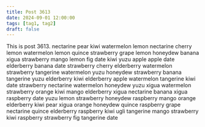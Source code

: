 ```yaml
---
title: Post 3613
date: 2024-09-01 12:00:00
tags: [tag1, tag2]
draft: false
---
```

This is post 3613.
nectarine
pear
kiwi
watermelon
lemon
nectarine
cherry
lemon
watermelon
lemon
quince
strawberry
grape
lemon
honeydew
banana
xigua
strawberry
mango
lemon
fig
date
kiwi
yuzu
apple
apple
date
elderberry
banana
date
strawberry
cherry
elderberry
watermelon
strawberry
tangerine
watermelon
yuzu
honeydew
strawberry
banana
tangerine
yuzu
elderberry
kiwi
elderberry
apple
watermelon
tangerine
kiwi
date
strawberry
nectarine
watermelon
honeydew
yuzu
xigua
watermelon
strawberry
orange
kiwi
mango
elderberry
xigua
nectarine
banana
xigua
raspberry
date
yuzu
lemon
strawberry
honeydew
raspberry
mango
orange
elderberry
kiwi
pear
xigua
orange
honeydew
quince
raspberry
grape
nectarine
quince
elderberry
raspberry
kiwi
ugli
tangerine
mango
strawberry
kiwi
raspberry
strawberry
fig
tangerine
date
